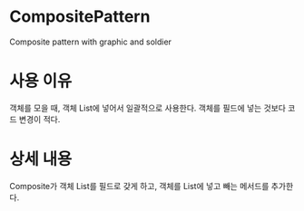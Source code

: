 # CompositePattern
Composite pattern with graphic and soldier

# 사용 이유
객체를 모을 때, 객체 List에 넣어서 일괄적으로 사용한다. 객체를 필드에 넣는 것보다 코드 변경이 적다.

# 상세 내용
Composite가 객체 List를 필드로 갖게 하고, 객체를 List에 넣고 빼는 메서드를 추가한다.
